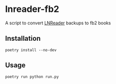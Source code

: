# lnreader-fb2

A script to convert [LNReader](https://github.com/LNReader/lnreader) backups to fb2 books

## Installation

```shell
poetry install --no-dev
```

## Usage

```shell
poetry run python run.py
```
